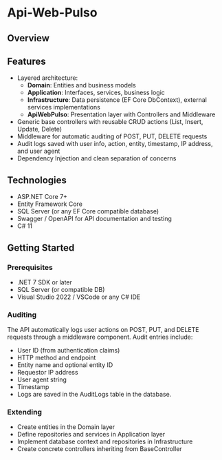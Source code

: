 # Api-Web-Pulso

## Overview


## Features

- Layered architecture:
  - **Domain**: Entities and business models
  - **Application**: Interfaces, services, business logic
  - **Infrastructure**: Data persistence (EF Core DbContext), external services implementations
  - **ApiWebPulso**: Presentation layer with Controllers and Middleware
- Generic base controllers with reusable CRUD actions (List, Insert, Update, Delete)
- Middleware for automatic auditing of POST, PUT, DELETE requests
- Audit logs saved with user info, action, entity, timestamp, IP address, and user agent
- Dependency Injection and clean separation of concerns

## Technologies

- ASP.NET Core 7+
- Entity Framework Core
- SQL Server (or any EF Core compatible database)
- Swagger / OpenAPI for API documentation and testing
- C# 11

## Getting Started

### Prerequisites

- .NET 7 SDK or later
- SQL Server (or compatible DB)
- Visual Studio 2022 / VSCode or any C# IDE

### Auditing

The API automatically logs user actions on POST, PUT, and DELETE requests through a middleware component. Audit entries include:
- User ID (from authentication claims)
- HTTP method and endpoint
- Entity name and optional entity ID
- Requestor IP address
- User agent string
- Timestamp
- Logs are saved in the AuditLogs table in the database.

### Extending

- Create entities in the Domain layer
- Define repositories and services in Application layer
- Implement database context and repositories in Infrastructure
- Create concrete controllers inheriting from BaseController<T>
